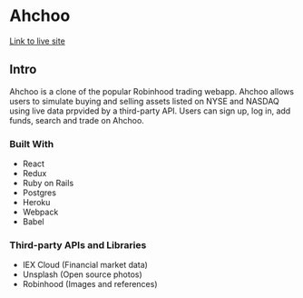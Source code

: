 # Ahchoo 
[Link to live site](https://ahchoo.herokuapp.com)

## Intro
Ahchoo is a clone of the popular Robinhood trading webapp. Ahchoo allows users to simulate buying and selling assets listed on NYSE and NASDAQ using live data prpvided by a third-party API. Users can sign up, log in, add funds, search and trade on Ahchoo.

### Built With
* React
* Redux
* Ruby on Rails
* Postgres
* Heroku
* Webpack
* Babel

### Third-party APIs and Libraries
* IEX Cloud (Financial market data)
* Unsplash (Open source photos)
* Robinhood (Images and references)